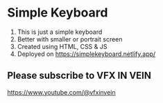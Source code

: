 # Simple Keyboard

1. This is just a simple keyboard
2. Better with smaller or portrait screen
3. Created using HTML, CSS & JS
4. Deployed on https://simplekeyboard.netlify.app/

## Please subscribe to VFX IN VEIN 

https://www.youtube.com/@vfxinvein